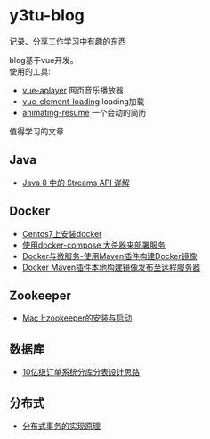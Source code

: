# y3tu-blog
记录、分享工作学习中有趣的东西

blog基于vue开发。  
使用的工具:
-  [vue-aplayer](https://github.com/MoePlayer/vue-aplayer) 网页音乐播放器
-  [vue-element-loading](https://github.com/biigpongsatorn/vue-element-loading) loading加载
-  [animating-resume](https://github.com/jirengu-inc/animating-resume) 一个会动的简历

值得学习的文章  
## Java  
- [Java 8 中的 Streams API 详解](https://www.ibm.com/developerworks/cn/java/j-lo-java8streamapi/)  

## Docker  
- [Centos7上安装docker](https://www.cnblogs.com/yufeng218/p/8370670.html)
- [使用docker-compose 大杀器来部署服务](https://www.cnblogs.com/neptunemoon/p/6512121.html)
- [Docker与微服务-使用Maven插件构建Docker镜像](https://blog.csdn.net/keketrtr/article/details/78042856)
- [Docker Maven插件本地构建镜像发布至远程服务器](https://blog.csdn.net/laravelshao/article/details/79773895)

## Zookeeper
- [Mac上zookeeper的安装与启动](https://www.jianshu.com/p/5491d16e6abd)

## 数据库
- [10亿级订单系统分库分表设计思路](https://mp.weixin.qq.com/s/EY1L-7GpZ8AVsaM8sdpgAw)

## 分布式
- [分布式事务的实现原理](https://draveness.me/distributed-transaction-principle)
